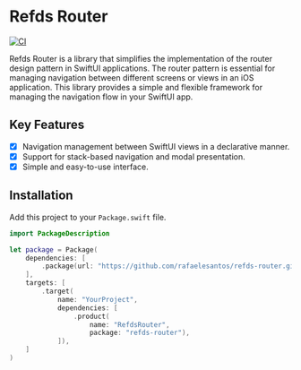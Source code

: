 # Refds Router

[![CI](https://github.com/rafaelesantos/refds-router/actions/workflows/swift.yml/badge.svg)](https://github.com/rafaelesantos/refds-router/actions/workflows/swift.yml)

Refds Router is a library that simplifies the implementation of the router design pattern in SwiftUI applications. The router pattern is essential for managing navigation between different screens or views in an iOS application. This library provides a simple and flexible framework for managing the navigation flow in your SwiftUI app.

## Key Features

- [X] Navigation management between SwiftUI views in a declarative manner.
- [X] Support for stack-based navigation and modal presentation.
- [X] Simple and easy-to-use interface.

## Installation

Add this project to your `Package.swift` file.

```swift
import PackageDescription

let package = Package(
    dependencies: [
        .package(url: "https://github.com/rafaelesantos/refds-router.git", branch: "main")
    ],
    targets: [
        .target(
            name: "YourProject",
            dependencies: [
                .product(
                    name: "RefdsRouter",
                    package: "refds-router"),
            ]),
    ]
)
```
